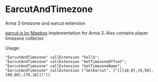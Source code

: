 # EarcutAndTimezone
Arma 3 timezone and earcut extension

[earcut.js by Mapbox](https://github.com/mapbox/earcut) implementation for Arma 3.
Also contains player timezone collector. 

Usage: 

```sqf
"EarcutAndTimezone" callExtension "hello";
"EarcutAndTimezone" callExtension "GetTimezoneOffset";
"EarcutAndTimezone" callExtension "GetTimezoneName";
"EarcutAndTimezone" callExtension ["GetEarcut", ["[[[10,0],[0,50],[60,60],[70,10]]]"]]
```
